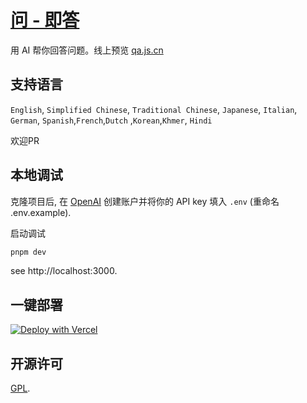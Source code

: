 # [问 - 即答](https://qa.js.cn)

用 AI 帮你回答问题。线上预览 [qa.js.cn](https://qa.js.cn)

## 支持语言
`English`, `Simplified Chinese`, `Traditional Chinese`, `Japanese`, `Italian`, `German`, `Spanish`,`French`,`Dutch` ,`Korean`,`Khmer`, `Hindi`

欢迎PR

## 本地调试

克隆项目后, 在 [OpenAI](https://beta.openai.com/account/api-keys) 创建账户并将你的 API key 填入 `.env` (重命名 .env.example).

启动调试

```bash
pnpm dev
```

see http://localhost:3000.

## 一键部署

[![Deploy with Vercel](https://vercel.com/button)](https://vercel.com/new/clone?repository-url=https://github.com/yesmore/QA&env=OPENAI_API_KEY&project-name=Q-A&repo-name=Q-A)

## 开源许可

[GPL](/LICENSE).
